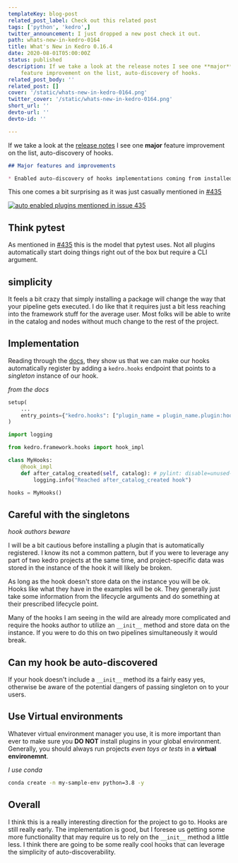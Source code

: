 ```yaml
---
templateKey: blog-post
related_post_label: Check out this related post
tags: ['python', 'kedro',]
twitter_announcement: I just dropped a new post check it out.
path: whats-new-in-kedro-0164
title: What's New in Kedro 0.16.4
date: 2020-08-01T05:00:00Z
status: published
description: If we take a look at the release notes I see one **major**
    feature improvement on the list, auto-discovery of hooks.
related_post_body: ''
related_post: []
cover: '/static/whats-new-in-kedro-0164.png'
twitter_cover: '/static/whats-new-in-kedro-0164.png'
short_url: ''
devto-url: ''
devto-id: ''

---
```


If we take a look at the [release notes](https://github.com/quantumblacklabs/kedro/blob/master/RELEASE.md) I see one **major** feature improvement on the list, auto-discovery of hooks.

``` markdown
## Major features and improvements

* Enabled auto-discovery of hooks implementations coming from installed plugins.
```

This one comes a bit surprising as it was just casually mentioned in [#435](https://github.com/quantumblacklabs/kedro/issues/435)

[![auto enabled plugins mentioned in issue 435](https://waylonwalker.com/kedro-435.png)](https://github.com/quantumblacklabs/kedro/issues/435)

## Think pytest

As mentioned in [#435](https://github.com/quantumblacklabs/kedro/issues/435) this is the model that pytest uses. Not all plugins automatically start doing things right out of the box but require a CLI argument.

## simplicity

It feels a bit crazy that simply installing a package will change the way that your pipeline gets executed. I do like that it requires just a bit less reaching into the framework stuff for the average user. Most folks will be able to write in the catalog and nodes without much change to the rest of the project.

## Implementation

Reading through the [docs](https://kedro.readthedocs.io/en/stable/07_extend_kedro/05_plugins.html#hooks), they show us that we can make our hooks automatically register by adding a `kedro.hooks` endpoint that points to a _singleton_ instance of our hook.

_from the docs_

``` python
setup(
    ...
    entry_points={"kedro.hooks": ["plugin_name = plugin_name.plugin:hooks"]},
)

import logging

from kedro.framework.hooks import hook_impl

class MyHooks:
    @hook_impl
    def after_catalog_created(self, catalog): # pylint: disable=unused-argument
        logging.info("Reached after_catalog_created hook")

hooks = MyHooks()
```

## Careful with the singletons

_hook authors beware_

I will be a bit cautious before installing a plugin that is automatically registered. I know its not a common pattern, but if you were to leverage any part of two kedro projects at the same time, and project-specific data was stored in the instance of the hook it will likely be broken.

As long as the hook doesn't store data on the instance you will be ok. Hooks like what they have in the examples will be ok. They generally just take some information from the lifecycle arguments and do something at their prescribed lifecycle point.

Many of the hooks I am seeing in the wild are already more complicated and require the hooks author to utilize an ` __init__ ` method and store data on the instance. If you were to do this on two pipelines simultaneously it would break.

## Can my hook be auto-discovered

If your hook doesn't include a `__init__` method its a fairly easy yes, otherwise be aware of the potential dangers of passing singleton on to your users.

## Use Virtual environments

Whatever virtual environment manager you use, it is more important than ever to make sure you **DO NOT** install plugins in your global environment. Generally, you should always run projects _even toys or tests_ in a **virtual**  **environemnt**.

_I use conda_

``` bash
conda create -n my-sample-env python=3.8 -y
```

## Overall

I think this is a really interesting direction for the project to go to. Hooks are still really early. The implementation is good, but I foresee us getting some more functionality that may require us to rely on the ` __init__ ` method a little less.  I think there are going to be some really cool hooks that can leverage the simplicity of auto-discoverability.
